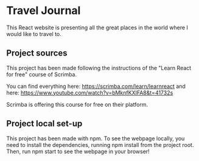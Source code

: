 # Travel Journal

This React website is presenting all the great places in the world where I would like to travel to.


## Project sources

This project has been made following the instructions of the "Learn React for free" course of Scrimba.

You can find everything here: https://scrimba.com/learn/learnreact and here: https://www.youtube.com/watch?v=bMknfKXIFA8&t=41732s

Scrimba is offering this course for free on their platform.

## Project local set-up

This project has been made with npm. To see the webpage locally, you need to install the dependencies, running npm install from the project root. Then, run npm start to see the webpage in your browser!
